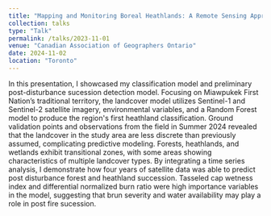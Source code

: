 ```yaml
---
title: "Mapping and Monitoring Boreal Heathlands: A Remote Sensing Approach to Detecting Forest-Heathland Succession in Newfoundland"
collection: talks
type: "Talk"
permalink: /talks/2023-11-01
venue: "Canadian Association of Geographers Ontario"
date: 2024-11-02
location: "Toronto"
---
```


In this presentation, I showcased my classification model and preliminary post-disturbance sucession detection model. Focusing on Miawpukek First Nation’s traditional territory, the landcover model utilizes Sentinel-1 and Sentinel-2 satellite imagery, environmental variables, and a Random Forest model to produce the region's first heathland classification. Ground validation points and observations from the field in Summer 2024 revealed that the landcover in the study area are less discrete than previously assumed, complicating predictive modeling. Forests, heathlands, and wetlands exhibit transitional zones, with some areas showing characteristics of multiple landcover types. By integrating a time series analysis, I demonstrate how four years of satellite data was able to predict post disturbance forest and heathland succession. Tasseled cap wetness index and differential normalized burn ratio were high importance variables in the model, suggesting that brun severity and water availability may play a role in post fire sucession. 

